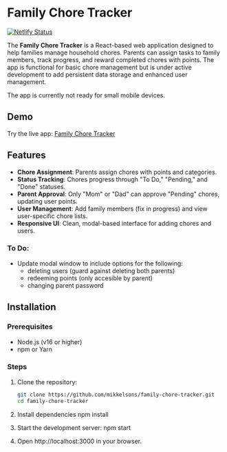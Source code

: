 # Family Chore Tracker

[![Netlify Status](https://api.netlify.com/api/v1/badges/4f3feb4d-7121-4746-81ff-1c43d978cb97/deploy-status)](https://app.netlify.com/projects/mikkelsons-family-chore-tracker/deploys)

The **Family Chore Tracker** is a React-based web application designed to help families manage household chores. Parents can assign tasks to family members, track progress, and reward completed chores with points. The app is functional for basic chore management but is under active development to add persistent data storage and enhanced user management.

The app is currently not ready for small mobile devices. 

## Demo

Try the live app: [Family Chore Tracker](https://mikkelsons-family-chore-tracker.netlify.app/)

## Features

- **Chore Assignment**: Parents assign chores with points and categories.
- **Status Tracking**: Chores progress through "To Do," "Pending," and "Done" statuses.
- **Parent Approval**: Only "Mom" or "Dad" can approve "Pending" chores, updating user points.
- **User Management**: Add family members (fix in progress) and view user-specific chore lists.
- **Responsive UI**: Clean, modal-based interface for adding chores and users.

### To Do:

- Update modal window to include options for the following:
   - deleting users (guard against deleting both parents)
   - redeeming points (only accesible by parent)
   - changing parent password

## Installation

### Prerequisites

- Node.js (v16 or higher)
- npm or Yarn

### Steps

1. Clone the repository:

   ```bash
   git clone https://github.com/mikkelsons/family-chore-tracker.git
   cd family-chore-tracker
   ```

2. Install dependencies
   npm install

3. Start the development server:
   npm start

4. Open http://localhost:3000 in your browser.
